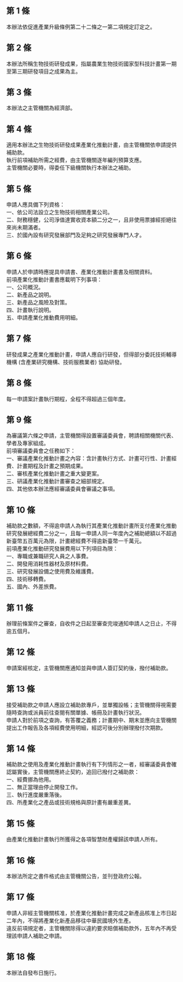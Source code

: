 第 1 條
-------
本辦法依促進產業升級條例第二十二條之一第二項規定訂定之。

第 2 條
-------
本辦法所稱生物技術研發成果，指屬農業生物技術國家型科技計畫第一期  
至第三期研發項目之成果為主。

第 3 條
-------
本辦法之主管機關為經濟部。

第 4 條
-------
適用本辦法之生物技術研發成果產業化推動計畫，由主管機關依申請提供  
補助款。  
執行前項補助所需之經費，由主管機關逐年編列預算支應。  
主管機關必要時，得委任下級機關執行本辦法之補助。

第 5 條
-------
申請人應具備下列資格：  
一、依公司法設立之生物技術相關產業公司。  
二、財務穩健，公司淨值達實收資本額二分之一，且非使用票據經拒絕往  
    來尚未期滿者。  
三、於國內設有研究發展部門及足夠之研究發展專門人才。

第 6 條
-------
申請人於申請時應提具申請書、產業化推動計畫書及相關資料。  
前項產業化推動計畫書應載明下列事項：  
一、公司概況。  
二、新產品之說明。  
三、新產品之風險及對策。  
四、計畫執行說明。  
五、申請產業化推動費用明細。

第 7 條
-------
研發成果之產業化推動計畫，申請人應自行研發，但得部分委託技術輔導  
機構 (含產業研究機構、技術服務業者) 協助研發。

第 8 條
-------
每一申請案計畫執行期程，全程不得超過三個年度。

第 9 條
-------
為審議第六條之申請，主管機關得設置審議委員會，聘請相關機關代表、  
學者及專家組成。  
前項審議委員會之任務如下：  
一、審議產業化推動計畫之內容：含計畫執行方式、計畫可行性、計畫經  
    費、計畫期程及計畫之預期成果。  
二、審核產業化推動計畫之重大變更案。  
三、研議產業化推動計畫審查之細部規定。  
四、其他依本辦法應經審議委員會審議之事項。

第 10 條
--------
補助款之數額，不得逾申請人為執行其產業化推動計畫所支付產業化推動  
研究發展總經費二分之一，且每一申請人同一年度內之補助總額以不超過  
新臺幣五百萬元為限，計畫總經費不得逾新臺幣一千萬元。  
前項產業化推動研究發展費用以下列項目為限：  
一、專職或兼職研究人員之人事費。  
二、開發用消耗性器材及原材料費。  
三、研究發展設備之使用費及維護費。  
四、技術移轉費。  
五、國內、外差旅費。

第 11 條
--------
辦理前條案件之審查，自收件之日起至審查完竣通知申請人之日止，不得  
逾五個月。

第 12 條
--------
申請案經核定，主管機關應通知並與申請人簽訂契約後，撥付補助款。

第 13 條
--------
接受補助款之申請人應設立補助款專戶，並單獨設帳；主管機關得視需要  
隨時查詢或派員前往查閱有關單據、帳冊及計畫執行狀況。  
申請人對於前項之查詢，有答覆之義務；計畫期中、期末並應向主管機關  
提出工作報告及各項經費使用明細，經認可後分別辦理撥付次期款。

第 14 條
--------
補助款之使用及產業化推動計畫執行有下列情形之一者，經審議委員會確  
認屬實後，主管機關應終止契約，追回已撥付之補助款：  
一、經費挪為他用。  
二、無正當理由停止開發工作。  
三、執行進度嚴重落後。  
四、所產業化之產品或技術規格與原計畫有嚴重差異。

第 15 條
--------
由產業化推動計畫執行所獲得之各項智慧財產權歸該申請人所有。

第 16 條
--------
本辦法所定之書件格式由主管機關公告，並刊登政府公報。

第 17 條
--------
申請人非經主管機關核准，於產業化推動計畫完成之新產品核准上市日起  
二年內，不得將產業化新產品移往中華民國境外生產。  
違反前項規定者，主管機關除得以違約要求賠償補助款外，五年內不再受  
理該申請人補助之申請。

第 18 條
--------
本辦法自發布日施行。

